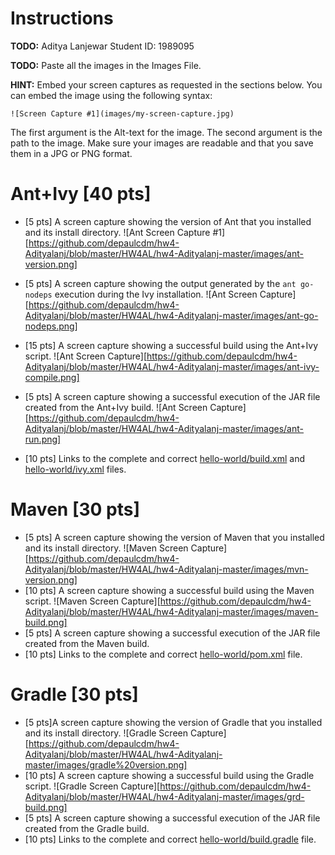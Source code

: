# Instructions
**TODO:** Aditya Lanjewar
Student ID: 1989095

**TODO:** Paste all the images in the Images File.

**HINT:** Embed your screen captures as requested in the sections below. You can embed the image using the following syntax:

```
![Screen Capture #1](images/my-screen-capture.jpg)
```

The first argument is the Alt-text for the image. The second argument is the path to the image. Make sure your images are readable and that you save them in a JPG or PNG format.

# Ant+Ivy [40 pts]
- [5 pts] A screen capture showing the version of Ant that you installed and its install directory.
 ![Ant Screen Capture #1][https://github.com/depaulcdm/hw4-Adityalanj/blob/master/HW4AL/hw4-Adityalanj-master/images/ant-version.png]

- [5 pts] A screen capture showing the output generated by the `ant go-nodeps` execution during the Ivy installation.
![Ant Screen Capture][https://github.com/depaulcdm/hw4-Adityalanj/blob/master/HW4AL/hw4-Adityalanj-master/images/ant-go-nodeps.png]
- [15 pts] A screen capture showing a successful build using the Ant+Ivy script.
![Ant Screen Capture][https://github.com/depaulcdm/hw4-Adityalanj/blob/master/HW4AL/hw4-Adityalanj-master/images/ant-ivy-compile.png]
- [5 pts] A screen capture showing a successful execution of the JAR file created from the Ant+Ivy build.
![Ant Screen Capture][https://github.com/depaulcdm/hw4-Adityalanj/blob/master/HW4AL/hw4-Adityalanj-master/images/ant-run.png]
- [10 pts] Links to the complete and correct [hello-world/build.xml](hello-world/build.xml) and [hello-world/ivy.xml](hello-world/ivy.xml) files.

# Maven [30 pts]
- [5 pts] A screen capture showing the version of Maven that you installed and its install directory.
![Maven Screen Capture][https://github.com/depaulcdm/hw4-Adityalanj/blob/master/HW4AL/hw4-Adityalanj-master/images/mvn-version.png]
- [10 pts] A screen capture showing a successful build using the Maven script.
![Maven Screen Capture][https://github.com/depaulcdm/hw4-Adityalanj/blob/master/HW4AL/hw4-Adityalanj-master/images/maven-build.png]
- [5 pts] A screen capture showing a successful execution of the JAR file created from the Maven build.
- [10 pts] Links to the complete and correct [hello-world/pom.xml](hello-world/pom.xml) file.

# Gradle [30 pts]
- [5 pts]A screen capture showing the version of Gradle that you installed and its install directory.
![Gradle Screen Capture][https://github.com/depaulcdm/hw4-Adityalanj/blob/master/HW4AL/hw4-Adityalanj-master/images/gradle%20version.png]
- [10 pts] A screen capture showing a successful build using the Gradle script.
![Gradle Screen Capture][https://github.com/depaulcdm/hw4-Adityalanj/blob/master/HW4AL/hw4-Adityalanj-master/images/grd-build.png]
- [5 pts] A screen capture showing a successful execution of the JAR file created from the Gradle build.
- [10 pts] Links to the complete and correct [hello-world/build.gradle](hello-world/build.gradle) file.

